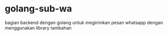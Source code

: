 # golang-sub-wa
bagian backend dengan golang untuk megirimkan pesan whatsapp dengan menggunakan library tambahan
